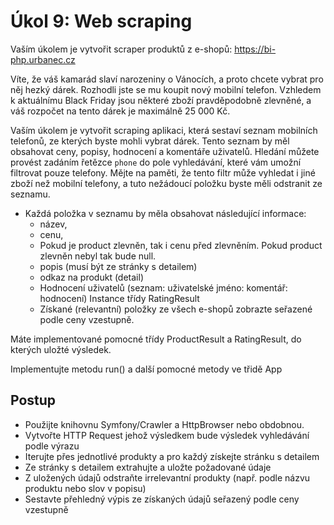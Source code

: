# Úkol 9: Web scraping

Vaším úkolem je vytvořit scraper produktů z e-shopů: https://bi-php.urbanec.cz

Víte, že váš kamarád slaví narozeniny o Vánocích, a proto chcete vybrat pro něj hezký dárek. Rozhodli jste se mu koupit nový mobilní telefon. Vzhledem k aktuálnímu Black Friday jsou některé zboží pravděpodobně zlevněné, a váš rozpočet na tento dárek je maximálně 25 000 Kč.

Vaším úkolem je vytvořit scraping aplikaci, která sestaví seznam mobilních telefonů, ze kterých byste mohli vybrat dárek. Tento seznam by měl obsahovat ceny, popisy, hodnocení a komentáře uživatelů. Hledání můžete provést zadáním řetězce `phone` do pole vyhledávání, které vám umožní filtrovat pouze telefony. Mějte na paměti, že tento filtr může vyhledat i jiné zboží než mobilní telefony, a tuto nežádoucí položku byste měli odstranit ze seznamu.



- Každá položka v seznamu by měla obsahovat následující informace: 
  - název,
  - cenu,
  - Pokud je product zlevněn, tak i cenu před zlevněním. Pokud product zlevněn nebyl tak bude null.
  - popis (musí být ze stránky s detailem)
  - odkaz na produkt (detail)
  - Hodnocení uživatelů (seznam: uživatelské jméno: komentář: hodnocení) Instance třídy RatingResult
  - Získané (relevantní) položky ze všech e-shopů zobrazte seřazené podle ceny vzestupně.

Máte implementované pomocné třídy ProductResult a RatingResult, do kterých uložté výsledek.

Implementujte metodu run() a další pomocné metody ve třidě App

## Postup

- Použijte knihovnu Symfony/Crawler a HttpBrowser nebo obdobnou.
- Vytvořte HTTP Request jehož výsledkem bude výsledek vyhledávání podle výrazu
- Iterujte přes jednotlivé produkty a pro každý získejte stránku s detailem
- Ze stránky s detailem extrahujte a uložte požadované údaje
- Z uložených údajů odstraňte irrelevantní produkty (např. podle názvu produktu nebo slov v popisu)
- Sestavte přehledný výpis ze získaných údajů seřazený podle ceny vzestupně 
